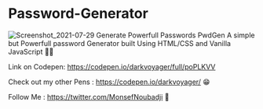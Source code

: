 # Password-Generator
![Screenshot_2021-07-29 Generate Powerfull Passwords PwdGen](https://user-images.githubusercontent.com/67560520/127478270-12f9243b-0d9d-4ce7-8759-bf7a44e66572.png)
A simple but Powerfull password Generator built Using HTML/CSS and Vanilla JavaScript 👀🔥

Link on Codepen: https://codepen.io/darkvoyager/full/poPLKVV 

Check out my other Pens : https://codepen.io/darkvoyager/ 😁

Follow Me : https://twitter.com/MonsefNoubadji 👀
